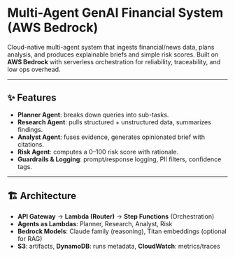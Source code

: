 # Multi-Agent GenAI Financial System (AWS Bedrock)

Cloud-native multi-agent system that ingests financial/news data, plans analysis, and produces explainable briefs and simple risk scores. Built on **AWS Bedrock** with serverless orchestration for reliability, traceability, and low ops overhead.

---

## ✨ Features
- **Planner Agent**: breaks down queries into sub-tasks.  
- **Research Agent**: pulls structured + unstructured data, summarizes findings.  
- **Analyst Agent**: fuses evidence, generates opinionated brief with citations.  
- **Risk Agent**: computes a 0–100 risk score with rationale.  
- **Guardrails & Logging**: prompt/response logging, PII filters, confidence tags.  

---

## 🏗️ Architecture
- **API Gateway** → **Lambda (Router)** → **Step Functions** (Orchestration)  
- **Agents as Lambdas**: Planner, Research, Analyst, Risk  
- **Bedrock Models**: Claude family (reasoning), Titan embeddings (optional for RAG)  
- **S3**: artifacts, **DynamoDB**: runs metadata, **CloudWatch**: metrics/traces  

